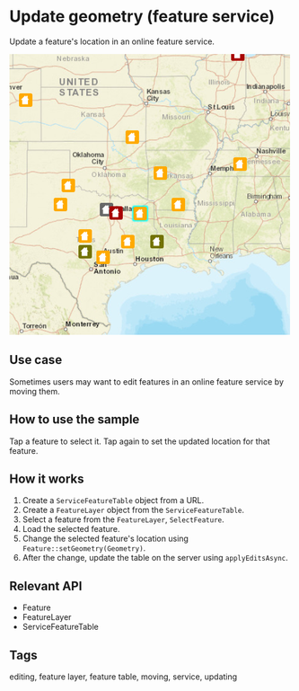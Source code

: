 # Update geometry (feature service)

Update a feature's location in an online feature service.

![](screenshot.png)

## Use case

Sometimes users may want to edit features in an online feature service by moving them.

## How to use the sample

Tap a feature to select it. Tap again to set the updated location for that feature.

## How it works

1. Create a `ServiceFeatureTable` object from a URL.
2. Create a `FeatureLayer` object from the `ServiceFeatureTable`.
3. Select a feature from the `FeatureLayer`, `SelectFeature`.
4. Load the selected feature.
5. Change the selected feature's location using `Feature::setGeometry(Geometry)`.
6. After the change, update the table on the server using `applyEditsAsync`.

## Relevant API

* Feature
* FeatureLayer
* ServiceFeatureTable

## Tags

editing, feature layer, feature table, moving, service, updating
